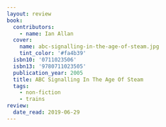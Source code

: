 ```yaml
---
layout: review
book:
  contributors:
    - name: Ian Allan
  cover:
    name: abc-signalling-in-the-age-of-steam.jpg
    tint_color: '#fa4b39'
  isbn10: '0711023506'
  isbn13: '9780711023505'
  publication_year: 2005
  title: ABC Signalling In The Age Of Steam
  tags:
    - non-fiction
    - trains
review:
  date_read: 2019-06-29
---
```

